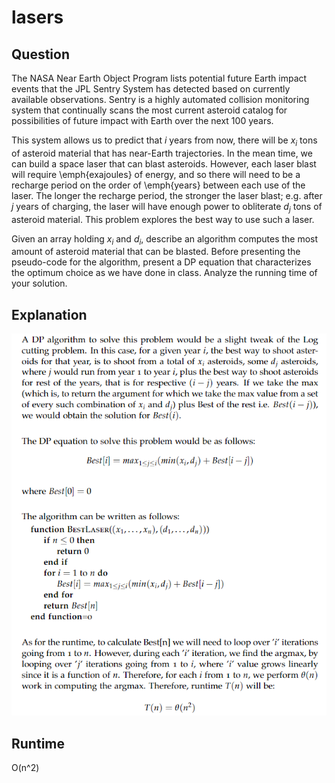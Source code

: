 # lasers

## Question
The NASA Near Earth Object Program  lists potential future Earth impact events that the JPL Sentry System has detected based on currently available observations. Sentry is a highly automated collision monitoring system that continually scans the most current asteroid catalog for possibilities of future impact with Earth over the next 100 years. 

This system allows us to predict that $i$ years from now, there will be $x_i$ tons of asteroid material that has near-Earth trajectories.  In the mean time, we can build a space laser that can blast asteroids.  However,  each laser blast will require \emph{exajoules} of energy, and so there will need to be a recharge period on the order of \emph{years} between each use of the laser.  The longer the recharge period, the stronger the laser blast; e.g. after $j$ years of charging, the laser will have enough power to obliterate $d_j$ tons of asteroid material.  This problem explores the best way to use such a laser.

Given an array holding $x_i$ and $d_i$, describe an algorithm computes the most amount of asteroid material that can be blasted.  Before presenting the pseudo-code for the algorithm, present a DP equation that characterizes the optimum choice as we have done in class. Analyze the running time of your solution.

## Explanation
![answer](./answer.png)

## Runtime
O(n^2)


